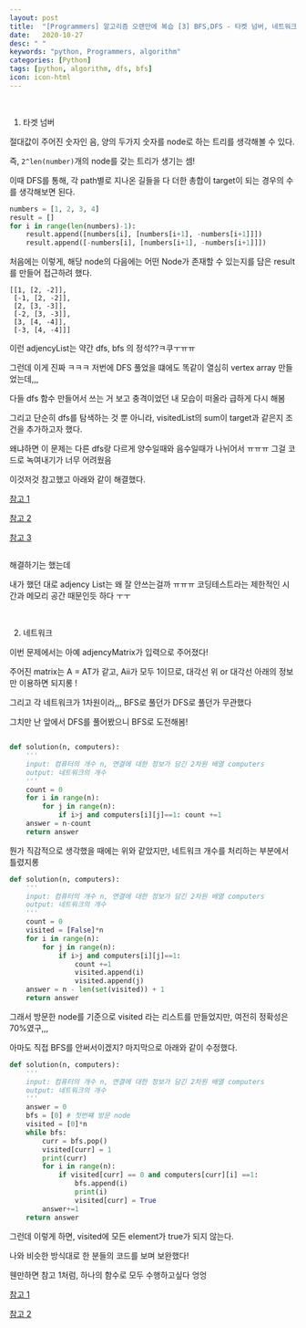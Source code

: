 ```yaml
---
layout: post
title:  "[Programmers] 알고리즘 오랜만에 복습 [3] BFS,DFS - 타켓 넘버, 네트워크 "
date:   2020-10-27
desc: " "
keywords: "python, Programmers, algorithm"
categories: [Python]
tags: [python, algorithm, dfs, bfs]
icon: icon-html
---
```

<br>



1. 타겟 넘버


절대값이 주어진 숫자인 음, 양의 두가지 숫자를 node로 하는 트리를 생각해볼 수 있다.

즉, `2^len(number)`개의 node를 갖는 트리가 생기는 셈!

이때 DFS를 통해, 각 path별로 지나온 길들을 다 더한 총합이 target이 되는 경우의 수를 생각해보면 된다.


```python
numbers = [1, 2, 3, 4]
result = []
for i in range(len(numbers)-1):
    result.append([numbers[i], [numbers[i+1], -numbers[i+1]]])
    result.append([-numbers[i], [numbers[i+1], -numbers[i+1]]])
```

처음에는 이렇게, 해당 node의 다음에는 어떤 Node가 존재할 수 있는지를 담은 result를 만들어 접근하려 했다.


```
[[1, [2, -2]],
 [-1, [2, -2]],
 [2, [3, -3]],
 [-2, [3, -3]],
 [3, [4, -4]],
 [-3, [4, -4]]]
```


이런 adjencyList는 약간 dfs, bfs 의 정석??ㅋ쿠ㅜㅠㅠ

그런데 이게 진짜 ㅋㅋㅋ 저번에 DFS 풀었을 떄에도 똑같이 열심히 vertex array 만들었는데,,,

다들 dfs 함수 만들어서 쓰는 거 보고 충격이었던 내 모습이 떠올라 급하게 다시 해봄

그리고 단순히 dfs를 탐색하는 것 뿐 아니라, visitedList의 sum이 target과 같은지 조건을 추가하고자 했다.


왜냐하면 이 문제는 다른 dfs랑 다르게 양수일때와 음수일때가 나뉘어서 ㅠㅠㅠ 그걸 코드로 녹여내기가 너무 어려웠음

이것저것 참고했고 아래와 같이 해결했다.


[참고 1](https://eda-ai-lab.tistory.com/475)

[참고 2](https://velog.io/@seovalue/%ED%94%84%EB%A1%9C%EA%B7%B8%EB%9E%98%EB%A8%B8%EC%8A%A4-%ED%83%80%EA%B2%9F%EB%84%98%EB%B2%84-python)

[참고 3](https://train-validation-test.tistory.com/entry/Programmers-level-2-%ED%83%80%EA%B2%9F-%EB%84%98%EB%B2%84-python)

```python
```

 해결하기는 했는데

내가 했던 대로 adjency List는 왜 잘 안쓰는걸까 ㅠㅠㅠ 코딩테스트라는 제한적인 시간과 메모리 공간 때문인듯 하다 ㅜㅜ

<br>

2. 네트워크

이번 문제에서는 아예 adjencyMatrix가 입력으로 주어졌다!

주어진 matrix는 A = AT가 같고, Aii가 모두 1이므로, 대각선 위 or 대각선 아래의 정보만 이용하면 되지롱 !

그리고 각 네트워크가 1차원이라,,, BFS로 풀던가 DFS로 풀던가 무관했다

그치만 난 앞에서 DFS를 풀어봤으니 BFS로 도전해봄!


```python

def solution(n, computers):
    '''
    input: 컴퓨터의 개수 n, 연결에 대한 정보가 담긴 2차원 배열 computers
    output: 네트워크의 개수
    '''
    count = 0
    for i in range(n):
        for j in range(n):
            if i>j and computers[i][j]==1: count +=1
    answer = n-count
    return answer

```

뭔가 직감적으로 생각했을 때에는 위와 같았지만, 네트워크 개수를 처리하는 부분에서 틀렸지롱


```python
def solution(n, computers):
    '''
    input: 컴퓨터의 개수 n, 연결에 대한 정보가 담긴 2차원 배열 computers
    output: 네트워크의 개수
    '''
    count = 0
    visited = [False]*n
    for i in range(n):
        for j in range(n):
            if i>j and computers[i][j]==1:
                count +=1
                visited.append(i)
                visited.append(j)
    answer = n - len(set(visited)) + 1
    return answer
```

그래서 방문한 node를 기준으로 visited 라는 리스트를 만들었지만, 여전히 정확성은 70%였구,,,

아마도 직접 BFS를 안써서이겠지? 마지막으로 아래와 같이 수정했다.


```python
def solution(n, computers):
    '''
    input: 컴퓨터의 개수 n, 연결에 대한 정보가 담긴 2차원 배열 computers
    output: 네트워크의 개수
    '''
    answer = 0
    bfs = [0] # 첫번쨰 방문 node
    visited = [0]*n
    while bfs:
        curr = bfs.pop()
        visited[curr] = 1
        print(curr)
        for i in range(n):
            if visited[curr] == 0 and computers[curr][i] ==1:
                bfs.append(i)
                print(i)
                visited[curr] = True
        answer+=1
    return answer
```

그런데 이렇게 하면, visited에 모든 element가 true가 되지 않는다.

나와 비슷한 방식대로 한 분들의 코드를 보며 보완했다!

웬만하면 참고 1처럼, 하나의 함수로 모두 수행하고싶다 엉엉 


[참고 1](https://cocojelly.github.io/algorithm/%ED%94%84%EB%A1%9C%EA%B7%B8%EB%9E%98%EB%A8%B8%EC%8A%A4-%EC%BD%94%EB%94%A9%ED%85%8C%EC%8A%A4%ED%8A%B8-%EC%97%B0%EC%8A%B5-DFS-BFS-(2)/)

[참고 2](https://codedrive.tistory.com/159)
